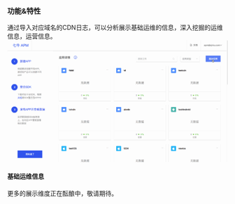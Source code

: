 ### 功能&特性

通过导入对应域名的CDN日志，可以分析展示基础运维的信息，深入挖掘的运维信息，运营信息。
![image](../_media/cdn_domain.gif)

#### 基础运维信息


更多的展示维度正在酝酿中，敬请期待。